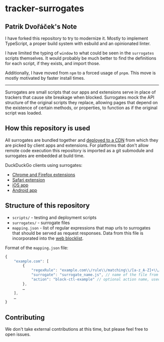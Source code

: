 # tracker-surrogates

## Patrik Dvořáček's Note

I have forked this repository to try to modernize it. Mostly to implement TypeScript, a proper build system with esbuild and an opinionated linter.

I have limited the typing of `window` to what could be seen in the `surrogates` scripts themselves. It would probably be much better to find the definitions for each script, if they exists, and import those.

Additionally, I have moved from `npm` to a forced usage of `pnpm`. This move is mostly motivated by faster install times.

---

Surrogates are small scripts that our apps and extensions serve in place of trackers that cause site breakage when blocked. Surrogates mock the API structure of the original scripts they replace, allowing pages that depend on the existence of certain methods, or properties, to function as if the original script was loaded.

## How this repository is used

All surrogates are bundled together and [deployed to a CDN](https://duckduckgo.com/contentblocking.js?l=surrogates) from which they are picked by client apps and extensions.
For platforms that don't allow remote code execution this repository is imported as a git submodule and surrogates are embedded at build time.

DuckDuckGo clients using surrogates:

-   [Chrome and Firefox extensions](https://github.com/duckduckgo/duckduckgo-privacy-extension)
-   [Safari extension](https://github.com/duckduckgo/privacy-essentials-safari)
-   [iOS app](https://github.com/duckduckgo/iOS)
-   [Android app](https://github.com/duckduckgo/Android)

## Structure of this repository

-   `scripts/` - testing and deployment scripts
-   `surrogates/` - surrogate files
-   `mapping.json` - list of regular expressions that map urls to surrogates that should be served as request responses. Data from this file is incorporated into the [web blocklist](https://github.com/duckduckgo/tracker-blocklists/tree/main/web).

Format of the `mapping.json` file:

```js
{
    "example.com": [
        {
            "regexRule": "example.com\\/rule\\/matching\\/[a-z_A-Z]+\\/file.js", // regular expression for matching urls
            "surrogate": "surrogate_name.js", // name of the file from the `surrogates/` folder
            "action": "block-ctl-example" // optional action name, used by the blocklist, indicating that this surrogate is meant for the Click To Load feature
        },
        …
    ],
    …
}
```

## Contributing

We don't take external contributions at this time, but please feel free to open issues.
